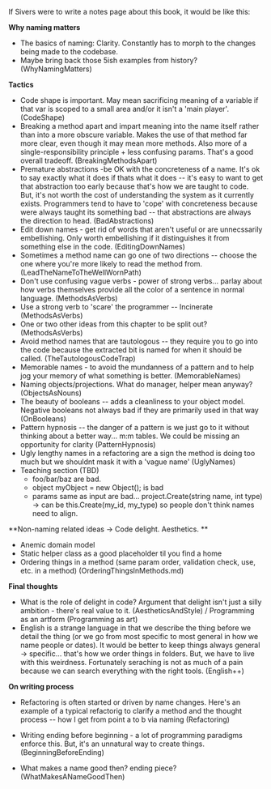 If Sivers were to write a notes page about this book, it would be like this:

**Why naming matters**
* The basics of naming: Clarity. Constantly has to morph to the changes being  made to the codebase.
* Maybe bring back those 5ish examples from history? (WhyNamingMatters)

**Tactics**
* Code shape is important. May mean sacrificing meaning of a variable if that var is scoped to a small area and/or it isn't a 'main player'. (CodeShape)
* Breaking a method apart and impart meaning into the name itself rather than into a more obscure variable. Makes the use of that method far more clear, even though it may mean more methods. Also more of a single-responsibility principle + less confusing params. That's a good overall tradeoff. (BreakingMethodsApart)
* Premature abstractions -be OK with the concreteness of a name. It's ok to say exactly what it does if thats what it does -- it's easy to want to get that abstraction too early because that's how we are taught to code. But, it's not worth the cost of understanding the system as it currently exists. Programmers tend to have to 'cope' with concreteness because were always taught its something bad -- that abstractions are always the direction to head. (BadAbstractions)
* Edit down names - get rid of words that aren't useful or are unnecssarily embellishing. Only worth embellishing if it distinguishes it from something else in the code. (EditingDownNames)
* Sometimes a method name can go one of two directions -- choose the one where you're more likely to read the method from. (LeadTheNameToTheWellWornPath)
* Don't use confusing vague verbs - power of strong verbs... parlay about how verbs themselves provide all the color of a sentence in normal language. (MethodsAsVerbs)
* Use a strong verb to 'scare' the programmer -- Incinerate (MethodsAsVerbs)
* One or two other ideas from this chapter to be split out? (MethodsAsVerbs)
* Avoid method names that are tautologous -- they require you to go into the code because the extracted bit is named for when it should be called. (TheTautologousCodeTrap)
* Memorable names - to avoid the mundanness of a pattern and to help jog your memory of what something is better. (MemorableNames)
* Naming objects/projections. What do manager, helper mean anyway? (ObjectsAsNouns)
* The beauty of booleans -- adds a cleanliness to your object model. Negative booleans not always bad if they are primarily used in that way (OnBooleans)
* Pattern hypnosis -- the danger of a pattern is we just go to it without thinking about a better way... m:m tables. We could be missing an opportunity for clarity (PatternHypnosis)
* Ugly lengthy names in a refactoring are a sign the method is doing too much but we shouldnt mask it with a 'vague name' (UglyNames)
* Teaching section (TBD) 
  * foo/bar/baz are bad. 
  * object myObject = new Object(); is bad
  * params same as input are bad... project.Create(string name, int type) -> can be this.Create(my_id, my_type) so people don't think names need to align.
  

**Non-naming related ideas -> Code delight. Aesthetics. **
* Anemic domain model
* Static helper class as a good placeholder til you find a home
* Ordering things in a method (same param order, validation check, use, etc. in a method) (OrderingThingsInMethods.md)

**Final thoughts**
* What is the role of delight in code? Argument that delight isn't just a silly ambition - there's real value to it. (AestheticsAndStyle) / Programming as an artform (Programming as art)
* English is a strange language in that we describe the thing before we detail the thing (or we go from most specific to most general in how we name people or dates). It would be better to keep things always general -> specific... that's how we order things in folders. But, we have to live with this weirdness. Fortunately seraching is not as much of a pain because we can search everything with the right tools. (English++)

**On writing process**

* Refactoring is often started or driven by name changes. Here's an example of a typical refactorig to clarify a method and the thought process -- how I get from point a to b via naming (Refactoring)
* Writing ending before beginning - a lot of programming paradigms enforce this. But, it's an unnatural way to create things. (BeginningBeforeEnding)

* What makes a name good then? ending piece? (WhatMakesANameGoodThen)

